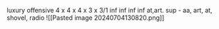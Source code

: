 luxury offensive
4  x  4  x  4  x  3  x  3/1
inf   inf   inf   inf   at,art.
sup - aa, art, at, shovel, radio
![[Pasted image 20240704130820.png]]
